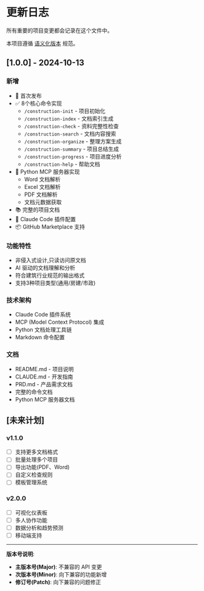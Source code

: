 # 更新日志

所有重要的项目变更都会记录在这个文件中。

本项目遵循 [语义化版本](https://semver.org/) 规范。

## [1.0.0] - 2024-10-13

### 新增
- 🎉 首次发布
- ✅ 8个核心命令实现
  - `/construction-init` - 项目初始化
  - `/construction-index` - 文档索引生成
  - `/construction-check` - 资料完整性检查
  - `/construction-search` - 文档内容搜索
  - `/construction-organize` - 整理方案生成
  - `/construction-summary` - 项目总结生成
  - `/construction-progress` - 项目进度分析
  - `/construction-help` - 帮助文档
- 🐍 Python MCP 服务器实现
  - Word 文档解析
  - Excel 文档解析
  - PDF 文档解析
  - 文档元数据获取
- 📚 完整的项目文档
- 🔧 Claude Code 插件配置
- 📦 GitHub Marketplace 支持

### 功能特性
- 非侵入式设计,只读访问原文档
- AI 驱动的文档理解和分析
- 符合建筑行业规范的输出格式
- 支持3种项目类型(通用/房建/市政)

### 技术架构
- Claude Code 插件系统
- MCP (Model Context Protocol) 集成
- Python 文档处理工具链
- Markdown 命令配置

### 文档
- README.md - 项目说明
- CLAUDE.md - 开发指南
- PRD.md - 产品需求文档
- 完整的命令文档
- Python MCP 服务器文档

## [未来计划]

### v1.1.0
- [ ] 支持更多文档格式
- [ ] 批量处理多个项目
- [ ] 导出功能(PDF、Word)
- [ ] 自定义检查规则
- [ ] 模板管理系统

### v2.0.0
- [ ] 可视化仪表板
- [ ] 多人协作功能
- [ ] 数据分析和趋势预测
- [ ] 移动端支持

---

**版本号说明**:
- **主版本号(Major)**: 不兼容的 API 变更
- **次版本号(Minor)**: 向下兼容的功能新增
- **修订号(Patch)**: 向下兼容的问题修正
